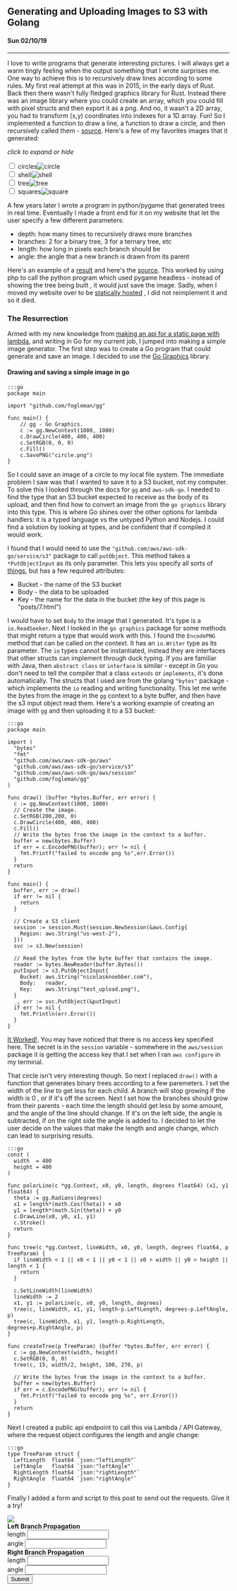 ## Generating and Uploading Images to S3 with Golang
#### Sun 02/10/19

---

I love to write programs that generate interesting pictures. I will always get a warm
tingly feeling when the output something that I wrote surprises me.
One way to achieve this is to recursively draw lines according to some rules. My first real
attempt at this was in 2015, in the early days of Rust. Back then there wasn't fully fledged
graphics library for Rust. Instead there was an image library where you could create an array,
which you could fill with pixel structs and then export it as a png. And no, it wasn't
a 2D array, you had to transform (x,y) coordinates into indexes for a 1D array. Fun! So I
implemented a function to draw a line, a function to draw a circle, and then recursively
called them - [source](https://github.com/knoebber/Rustals/blob/master/src/main.rs).
Here's a few of my favorites images that it generated:

*click to expand or hide*
<div id="image-gallery">
  <div class="expandable-image">
    <input type="checkbox" id="circle-toggle" class="toggle" />
    <label for="circle-toggle">circles<img src="images/rustal_circle.png"  alt="circle"></label>
  </div>
  <div class="expandable-image">
    <input type="checkbox" id="shell-toggle" class="toggle" />
    <label for="shell-toggle">shell<img src="images/rustal_shell.png"  alt="shell"></label>
  </div>
  <div class="expandable-image">
    <input type="checkbox" id="tree-toggle" class="toggle" />
    <label for="tree-toggle">tree<img src="images/rustal_rand_tree.png"  alt="tree"></label>
  </div>
  <div class="expandable-image">
    <input type="checkbox" id="square-toggle" class="toggle" />
    <label for="square-toggle">squares<img src="images/rustal_square.png"  alt="square"></label>
  </div>
</div>

A few years later I wrote a program in python/pygame that generated trees in real time. Eventually I made a front
end for it on my website that let the user specify a few different parameters:

* depth: how many times to recursively draws more branches
* branches: 2 for a binary tree, 3 for a ternary tree, etc
* length: how long in pixels each branch should be
* angle: the angle that a new branch is drawn from its parent

Here's an example of a [result](../tree_d-4_b-5_l-200_a-25.png) and here's the
[source](https://github.com/knoebber/personal-website/tree/e78e112376580580bbf8d36bf02cd71ccdcc9feb/trees).
This worked by using php to call the python program which used pygame headless - instead of showing the tree
being built , it would just save the image. Sadly, when I moved my website over to be [statically hosted](5.html)
, I did not reimplement it and so it died.

### The Resurrection

Armed with my new knowledge from [making an api for a static page with lambda](6.html), and writing
in Go for my current job, I jumped into making a simple image generator. The first step was to create
a Go program that could generate and save an image. I decided to use the
[Go Graphics](https://github.com/fogleman/gg) library.

#### Drawing and saving a simple image in go

    :::go
    package main

    import "github.com/fogleman/gg"

    func main() {
        // gg - Go Graphics.
        c := gg.NewContext(1000, 1000)
        c.DrawCircle(400, 400, 400)
        c.SetRGB(0, 0, 0)
        c.Fill()
        c.SavePNG("circle.png")
    }

So I could save an image of a circle to my local file system. The immediate problem I saw
was that I wanted to save it to a S3 bucket, not my computer. To solve this I
looked through the docs for `gg` and `aws-sdk-go`. I needed to find the type
that an S3 bucket expected to receive as the body of its upload, and then find how to convert an
image from the `go graphics` library into this type. This is where Go shines over the other options
for lambda handlers: it is a typed language vs the untyped Python and Nodejs. I could find a
solution by looking at types, and be confident that if compiled it would work.

I found that I would need to use the `"github.com/aws/aws-sdk-go/service/s3"` package to call
`putObject`. This method takes a `*PutObjectInput` as its only parameter. This lets you
specify all sorts of [things](https://docs.aws.amazon.com/sdk-for-go/api/service/s3/#PutObjectInput),
but has a few required attributes:

* Bucket - the name of the S3 bucket
* Body - the data to be uploaded
* Key - the name for the data in the bucket (the key of this page is "posts/7.html")

I would have to set `Body` to the image that I generated. It's type is a `io.ReadSeeker`.
Next I looked in the `go graphics` package for some methods that might return a type that would work
with this. I found the `EncodePNG` method that can be called on the context. It has an `io.Writer`
type as its parameter. The `io` types cannot be instantiated, instead they are interfaces that other
structs can implement through duck typing. If you are familiar with Java,
then `abstract class` or `interface` is similar - except in Go you don't need
to tell the compiler that a class `extends` or `implements`, it's done automatically.
The structs that I used are from the golang `"bytes"` package - which implements the `io` reading and
writing functionality. This let me write the bytes from the image in the `gg`  context  to a byte buffer, and
then have the s3 input object read them. Here's a working example of creating an image with `gg` and then
uploading it to a S3 bucket:

    :::go
    package main

    import (
      "bytes"
      "fmt"
      "github.com/aws/aws-sdk-go/aws"
      "github.com/aws/aws-sdk-go/service/s3"
      "github.com/aws/aws-sdk-go/aws/session"
      "github.com/fogleman/gg"
    )

    func draw() (buffer *bytes.Buffer, err error) {
      c := gg.NewContext(1000, 1000)
      // Create the image.
      c.SetRGB(200,200, 0)
      c.DrawCircle(400, 400, 400)
      c.Fill()
      // Write the bytes from the image in the context to a buffer.
      buffer = new(bytes.Buffer)
      if err = c.EncodePNG(buffer); err != nil {
        fmt.Printf("failed to encode png %s",err.Error())
      }
      return
    }

    func main() {
      buffer, err := draw()
      if err != nil {
        return
      }

      // Create a S3 client
      session := session.Must(session.NewSession(&aws.Config{
        Region: aws.String("us-west-2"),
      }))
      svc := s3.New(session)

      // Read the bytes from the byte buffer that contains the image.
      reader := bytes.NewReader(buffer.Bytes())
      putInput := s3.PutObjectInput{
        Bucket: aws.String("nicolasknoebber.com"),
        Body:   reader,
        Key:    aws.String("test_upload.png"),
      }
      _, err := svc.PutObject(&putInput)
      if err != nil {
        fmt.Println(err.Error())
      }
    }


[It Worked!](../test_upload.png). You may have noticed that there is no access key specified here.
The secret is in the `session` variable - somewhere in the `aws/session` package it is getting the
access key that I set when I ran `aws configure` in my terminal.

That circle isn't very interesting though. So next I replaced `draw()` with  a function that generates binary trees
according to a few paremeters. I set the width of the line to get less for each
child. A branch will stop growing if the width is 0 , or if it's off the screen.
Next I set how the branches should grow from their parents - each time the length should get less by some amount, and the angle of the line
should change. If it's on the left side, the angle is subtracted, if on the right side the angle is added to.
I decided to let the user decide on the values that make the length and angle change, which can lead to surprising results.

    :::go
    const (
      width  = 400
      height = 400
    )

    func polarLine(c *gg.Context, x0, y0, length, degrees float64) (x1, y1 float64) {
      theta := gg.Radians(degrees)
      x1 = length*(math.Cos(theta)) + x0
      y1 = length*(math.Sin(theta)) + y0
      c.DrawLine(x0, y0, x1, y1)
      c.Stroke()
      return
    }

    func tree(c *gg.Context, lineWidth, x0, y0, length, degrees float64, p TreeParam) {
      if lineWidth < 1 || x0 < 1 || y0 < 1 || x0 > width || y0 > height || length < 1 {
        return
      }

      c.SetLineWidth(lineWidth)
      lineWidth -= 2
      x1, y1 := polarLine(c, x0, y0, length, degrees)
      tree(c, lineWidth, x1, y1, length-p.LeftLength, degrees-p.LeftAngle, p)
      tree(c, lineWidth, x1, y1, length-p.RightLength, degrees+p.RightAngle, p)
    }

    func createTree(p TreeParam) (buffer *bytes.Buffer, err error) {
      c := gg.NewContext(width, height)
      c.SetRGB(0, 0, 0)
      tree(c, 15, width/2, height, 100, 270, p)

      // Write the bytes from the image in the context to a buffer.
      buffer = new(bytes.Buffer)
      if err = c.EncodePNG(buffer); err != nil {
        fmt.Printf("failed to encode png %s", err.Error())
      }
      return
    }

Next I created a public api endpoint to call this via Lambda / API Gateway, where the request object configures the length and angle change:

    :::go
    type TreeParam struct {
      LeftLength  float64 `json:"leftLength"`
      LeftAngle   float64 `json:"leftAngle"`
      RightLength float64 `json:"rightLength"`
      RightAngle  float64 `json:"rightAngle"`
    }

Finally I added a form and script to this post to send out the requests. Give it a try!

<img id="lambda-go-tree" src="images/lambda-go-tree.png">
<div class="row">
  <div class="column">
    <strong> Left Branch Propagation </strong>
    <div><span> length <input id="left-length" type="number"> </span></div>
    <div><span> angle <input id="left-angle" type="number"> </span></div>
  </div>
  <div class="column">
    <strong> Right Branch Propagation </strong>
    <div><span> length <input id="right-length" type="number"> </span></div>
    <div><span> angle <input id="right-angle" type="number"></span></div>
  </div>
</div>
<button id="create-tree-button" onClick="createTree()"> Submit </button>


<script>
  function createTree() {
    document.getElementById("create-tree-button").disabled = true;
    const rightLength = document.getElementById("right-length").value
    const rightAngle = document.getElementById("right-angle").value
    const leftLength = document.getElementById("left-length").value
    const leftAngle = document.getElementById("left-angle").value
    // To prevent caching from displaying same image.
    const newImage = "images/lambda-go-tree.png?" + new Date()
    fetch('https://jkdh1nfr8j.execute-api.us-west-2.amazonaws.com/default/trees', {
          method: 'POST',
          body: JSON.stringify({
            rightLength: parseInt(rightLength),
            rightAngle: parseInt(rightAngle),
            leftLength: parseInt(leftLength),
            leftAngle: parseInt(leftAngle)
          }),
          headers: {
            'Content-Type':'application/json'
          }
        }).then(response => response.json())
          .then(data     => document.getElementById("lambda-go-tree").src = newImage)
          .then(()       => document.getElementById("create-tree-button").disabled = false)
          .catch(err     => console.log(err));
  }
</script>
